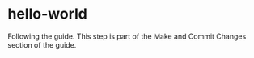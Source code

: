 # hello-world
Following the guide.
This step is part of the Make and Commit Changes section of the guide.
